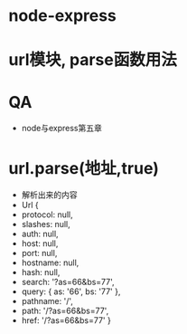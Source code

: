 # node-express
# url模块,  parse函数用法
# QA
- node与express第五章
# url.parse(地址,true)
- 解析出来的内容
- Url {
- protocol: null,
- slashes: null,
- auth: null,
- host: null,
- port: null,
- hostname: null,
- hash: null,
- search: '?as=66&bs=77',
- query: { as: '66', bs: '77' },
- pathname: '/',
- path: '/?as=66&bs=77',
- href: '/?as=66&bs=77' }



